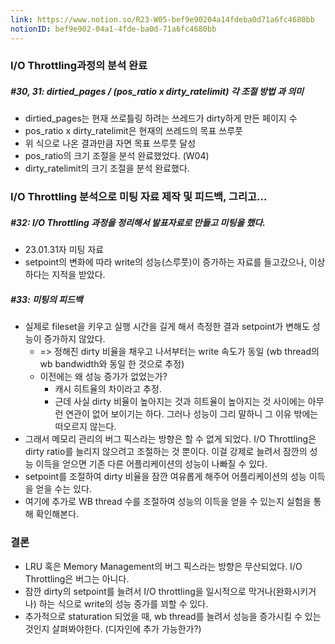 ```yaml
---
link: https://www.notion.so/R23-W05-bef9e90204a14fdeba0d71a6fc4680bb
notionID: bef9e902-04a1-4fde-ba0d-71a6fc4680bb
---
```

### I/O Throttling과정의 분석 완료

##### #30, 31: dirtied_pages / (pos_ratio x dirty_ratelimit) 각 조절 방법 과 의미
- dirtied_pages는 현재 쓰로틀링 하려는 쓰레드가 dirty하게 만든 페이지 수
- pos_ratio x dirty_ratelimit은 현재의 쓰레드의 목표 쓰루풋
- 위 식으로 나온 결과만큼 자면 목표 쓰루풋 달성
- pos_ratio의 크기 조절을 분석 완료했었다. (W04)
- dirty_ratelimit의 크기 조절을 분석 완료했다.

### I/O Throttling 분석으로 미팅 자료 제작 및 피드백, 그리고...

##### #32: I/O Throttling 과정을 정리해서 발표자료로 만들고 미팅을 했다.
- 23.01.31자 미팅 자료
- setpoint의 변화에 따라 write의 성능(스루풋)이 증가하는 자료를 들고갔으나, 이상하다는 지적을 받았다.

##### #33: 미팅의 피드백
- 실제로 fileset을 키우고 실행 시간을 길게 해서 측정한 결과 setpoint가 변해도 성능이 증가하지 않았다.
	- => 정해진 dirty 비율을 채우고 나서부터는 write 속도가 동일 (wb thread의 wb bandwidth와 동일 한 것으로 추정)
	- 이전에는 왜 성능 증가가 없었는가?
		- 캐시 히트율의 차이라고 추정.
		- 근데 사실 dirty 비율이 높아지는 것과 히트율이 높아지는 것 사이에는 아무런 연관이 없어 보이기는 하다. 그러나 성능이 그리 말하니 그 이유 밖에는 떠오르지 않는다.
- 그래서 메모리 관리의 버그 픽스라는 방향은 할 수 없게 되었다. I/O Throttling은 dirty ratio를 늘리지 않으려고 조절하는 것 뿐이다. 이걸 강제로 늘려서 잠깐의 성능 이득을 얻으면 기존 다른 어플리케이션의 성능이 나빠질 수 있다.
- setpoint를 조절하여 dirty 비율을 잠깐 여유롭게 해주어 어플리케이션의 성능 이득을 얻을 수는 있다.
- 여기에 추가로 WB thread 수를 조절하여 성능의 이득을 얻을 수 있는지 실험을 통해 확인해본다.

### 결론
- LRU 혹은 Memory Management의 버그 픽스라는 방향은 무산되었다. I/O Throttling은 버그는 아니다.
- 잠깐 dirty의 setpoint를 늘려서 I/O throttling을 일시적으로 막거나(완화시키거나) 하는 식으로 write의 성능 증가를 꾀할 수 있다.
- 추가적으로 staturation 되었을 때, wb thread를 늘려서 성능을 증가시킬 수 있는 것인지 살펴봐야한다. (디자인에 추가 가능한가?)